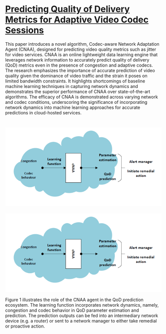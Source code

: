 # [Predicting Quality of Delivery Metrics for Adaptive Video Codec Sessions](https://ieeexplore.ieee.org/abstract/document/9335813)

This paper introduces a novel algorithm, Codec-aware Network Adaptation Agent (CNAA), designed for predicting video quality metrics such as jitter for video services. CNAA is an online lightweight data learning engine that leverages network information to accurately predict quality of delivery (QoD) metrics even in the presence of congestion and adaptive codecs. The research emphasizes the importance of accurate prediction of video quality given the dominance of video traffic and the strain it poses on limited bandwidth constraints. It highlights shortcomings of baseline machine learning techniques in capturing network dynamics and demonstrates the superior performance of CNAA over state-of-the-art algorithms. The efficacy of CNAA is demonstrated across varying network and codec conditions, underscoring the significance of incorporating network dynamics into machine learning approaches for accurate predictions in cloud-hosted services.

# ![Figure 1](assets/cnaa.png)

<div style="text-align:center">
    <img src="assets/cnaa.png" alt="The role of the CNAA agent is depicted">
</div>


Figure 1 illustrates the role of the CNAA agent in the QoD prediction ecosystem. The
learning function incorporates network dynamics, namely, congestion and
codec behavior in QoD parameter estimation and prediction. The prediction
outputs can be fed into an intermediary network device (e.g. a router) or sent
to a network manager to either take remedial or proactive action.
